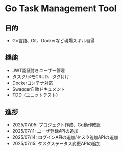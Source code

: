 # Go Task Management Tool

## 目的
- Go言語、Git、Dockerなど現場スキル習得

## 機能
- JWT認証付きユーザー管理
- タスク/メモCRUD、タグ付け
- Dockerコンテナ対応
- Swagger自動ドキュメント
- TDD（ユニットテスト）

## 進捗
- 2025/07/05: プロジェクト作成、Go動作確認
- 2025/07/11: ユーザ登録APIの追加
- 2025/07/14: ログインAPIの追加/タスク追加APIの追加
- 2025/07/15: タスクステータス変更APIの追加
